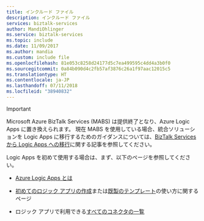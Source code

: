 ```yaml
---
title: インクルード ファイル
description: インクルード ファイル
services: biztalk-services
author: MandiOhlinger
ms.service: biztalk-services
ms.topic: include
ms.date: 11/09/2017
ms.author: mandia
ms.custom: include file
ms.openlocfilehash: 81e053c8258d24177d5c7ea499595c4dd4a3b0f0
ms.sourcegitcommit: 0a84b090d4c2fb57af3876c26a1f97aac12015c5
ms.translationtype: HT
ms.contentlocale: ja-JP
ms.lasthandoff: 07/11/2018
ms.locfileid: "38940832"
---
```

> [!IMPORTANT]
> Microsoft Azure BizTalk Services (MABS) は提供終了となり、Azure Logic Apps に置き換えられます。
> 現在 MABS を使用している場合、統合ソリューションを Logic Apps に移行するためのガイダンスについては、[BizTalk Services から Logic Apps への移行](../articles/logic-apps/logic-apps-move-from-mabs.md)に関する記事を参照してください。 
> 
> Logic Apps を初めて使用する場合は、まず、以下のページを参照してください。 
> 
> * [Azure Logic Apps とは](../articles/logic-apps/logic-apps-overview.md)  
> 
> * [初めてのロジック アプリの作成](../articles/logic-apps/quickstart-create-first-logic-app-workflow.md)または[既製のテンプレート](../articles/logic-apps/logic-apps-use-logic-app-templates.md)の使い方に関するページ
> 
> * ロジック アプリで利用できる[すべてのコネクタの一覧](../articles/connectors/apis-list.md)
